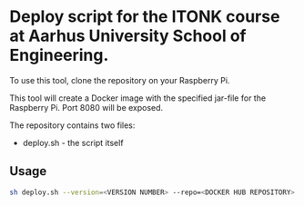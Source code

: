 # Deploy script for the ITONK course at Aarhus University School of Engineering. 

To use this tool, clone the repository on your Raspberry Pi.

This tool will create a Docker image with the specified jar-file for the Raspberry Pi. Port 8080 will be exposed. 

The repository contains two files: 
* deploy.sh - the script itself

## Usage
```bash
sh deploy.sh --version=<VERSION NUMBER> --repo=<DOCKER HUB REPOSITORY> --jar=<PATH TO JAR-file>
```
